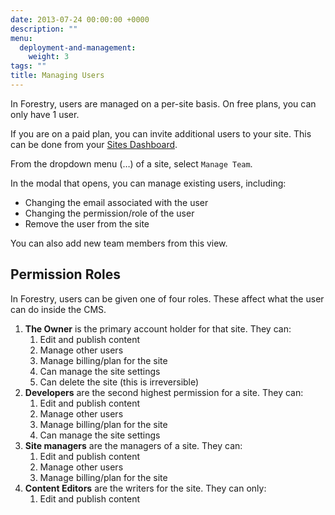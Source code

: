 ```yaml
---
date: 2013-07-24 00:00:00 +0000
description: ""
menu:
  deployment-and-management:
    weight: 3
tags: ""
title: Managing Users
---
```


In Forestry, users are managed on a per-site basis. On free plans, you can only have 1 user.

If you are on a paid plan, you can invite additional users to your site. This can be done from your [Sites Dashboard][1].

From the dropdown menu (…) of a site, select `Manage Team`.

In the modal that opens, you can manage existing users, including:

* Changing the email associated with the user
* Changing the permission/role of the user
* Remove the user from the site

You can also add new team members from this view.

## Permission Roles
In Forestry, users can be given one of four roles. These affect what the user can do inside the CMS.

1. **The Owner** is the primary account holder for that site. They can:
	1. Edit and publish content
	2. Manage other users
	3. Manage billing/plan for the site
	4. Can manage the site settings
	5. Can delete the site (this is irreversible)
2. **Developers** are the second highest permission for a site. They can:
	1. Edit and publish content
	2. Manage other users
	3. Manage billing/plan for the site
	4. Can manage the site settings 
3. **Site managers** are the managers of a site. They can:
	1. Edit and publish content
	2. Manage other users
	3. Manage billing/plan for the site
3. **Content Editors** are the writers for the site. They can only:
	1. Edit and publish content

[1]:	https://app.forestry.io/dashboard
